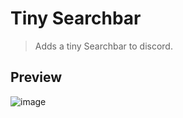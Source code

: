 # Tiny Searchbar
> Adds a tiny Searchbar to discord.

## Preview
![image](https://i.imgur.com/FYD9jvJ.png)